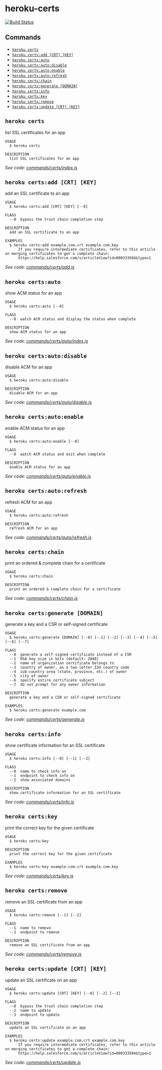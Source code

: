 heroku-certs
===========

[![Build Status](https://travis-ci.org/heroku/heroku-certs.svg?branch=master)](https://travis-ci.org/heroku/heroku-certs)

## Commands

<!-- commands -->
* [`heroku certs`](#heroku-certs)
* [`heroku certs:add [CRT] [KEY]`](#heroku-certsadd-crt-key)
* [`heroku certs:auto`](#heroku-certsauto)
* [`heroku certs:auto:disable`](#heroku-certsautodisable)
* [`heroku certs:auto:enable`](#heroku-certsautoenable)
* [`heroku certs:auto:refresh`](#heroku-certsautorefresh)
* [`heroku certs:chain`](#heroku-certschain)
* [`heroku certs:generate [DOMAIN]`](#heroku-certsgenerate-domain)
* [`heroku certs:info`](#heroku-certsinfo)
* [`heroku certs:key`](#heroku-certskey)
* [`heroku certs:remove`](#heroku-certsremove)
* [`heroku certs:update [CRT] [KEY]`](#heroku-certsupdate-crt-key)

## `heroku certs`

list SSL certificates for an app

```
USAGE
  $ heroku certs

DESCRIPTION
  list SSL certificates for an app
```

_See code: [commands/certs/index.js](https://github.com/heroku/cli/blob/v8.6.0-beta.0/packages/certs-v5/commands/certs/index.js)_

## `heroku certs:add [CRT] [KEY]`

add an SSL certificate to an app

```
USAGE
  $ heroku certs:add [CRT] [KEY] [--0]

FLAGS
  --0  bypass the trust chain completion step

DESCRIPTION
  add an SSL certificate to an app

EXAMPLES
  $ heroku certs:add example.com.crt example.com.key
      If you require intermediate certificates, refer to this article on merging certificates to get a complete chain:
      https://help.salesforce.com/s/articleView?id=000333504&type=1
```

_See code: [commands/certs/add.js](https://github.com/heroku/cli/blob/v8.6.0-beta.0/packages/certs-v5/commands/certs/add.js)_

## `heroku certs:auto`

show ACM status for an app

```
USAGE
  $ heroku certs:auto [--0]

FLAGS
  --0  watch ACM status and display the status when complete

DESCRIPTION
  show ACM status for an app
```

_See code: [commands/certs/auto/index.js](https://github.com/heroku/cli/blob/v8.6.0-beta.0/packages/certs-v5/commands/certs/auto/index.js)_

## `heroku certs:auto:disable`

disable ACM for an app

```
USAGE
  $ heroku certs:auto:disable

DESCRIPTION
  disable ACM for an app
```

_See code: [commands/certs/auto/disable.js](https://github.com/heroku/cli/blob/v8.6.0-beta.0/packages/certs-v5/commands/certs/auto/disable.js)_

## `heroku certs:auto:enable`

enable ACM status for an app

```
USAGE
  $ heroku certs:auto:enable [--0]

FLAGS
  --0  watch ACM status and exit when complete

DESCRIPTION
  enable ACM status for an app
```

_See code: [commands/certs/auto/enable.js](https://github.com/heroku/cli/blob/v8.6.0-beta.0/packages/certs-v5/commands/certs/auto/enable.js)_

## `heroku certs:auto:refresh`

refresh ACM for an app

```
USAGE
  $ heroku certs:auto:refresh

DESCRIPTION
  refresh ACM for an app
```

_See code: [commands/certs/auto/refresh.js](https://github.com/heroku/cli/blob/v8.6.0-beta.0/packages/certs-v5/commands/certs/auto/refresh.js)_

## `heroku certs:chain`

print an ordered & complete chain for a certificate

```
USAGE
  $ heroku certs:chain

DESCRIPTION
  print an ordered & complete chain for a certificate
```

_See code: [commands/certs/chain.js](https://github.com/heroku/cli/blob/v8.6.0-beta.0/packages/certs-v5/commands/certs/chain.js)_

## `heroku certs:generate [DOMAIN]`

generate a key and a CSR or self-signed certificate

```
USAGE
  $ heroku certs:generate [DOMAIN] [--0] [--1] [--2] [--3] [--4] [--5] [--6] [--7]

FLAGS
  --0  generate a self-signed certificate instead of a CSR
  --1  RSA key size in bits (default: 2048)
  --2  name of organization certificate belongs to
  --3  country of owner, as a two-letter ISO country code
  --4  sub-country area (state, province, etc.) of owner
  --5  city of owner
  --6  specify entire certificate subject
  --7  do not prompt for any owner information

DESCRIPTION
  generate a key and a CSR or self-signed certificate

EXAMPLES
  $ heroku certs:generate example.com
```

_See code: [commands/certs/generate.js](https://github.com/heroku/cli/blob/v8.6.0-beta.0/packages/certs-v5/commands/certs/generate.js)_

## `heroku certs:info`

show certificate information for an SSL certificate

```
USAGE
  $ heroku certs:info [--0] [--1] [--2]

FLAGS
  --0  name to check info on
  --1  endpoint to check info on
  --2  show associated domains

DESCRIPTION
  show certificate information for an SSL certificate
```

_See code: [commands/certs/info.js](https://github.com/heroku/cli/blob/v8.6.0-beta.0/packages/certs-v5/commands/certs/info.js)_

## `heroku certs:key`

print the correct key for the given certificate

```
USAGE
  $ heroku certs:key

DESCRIPTION
  print the correct key for the given certificate

EXAMPLES
  $ heroku certs:key example.com.crt example.com.key
```

_See code: [commands/certs/key.js](https://github.com/heroku/cli/blob/v8.6.0-beta.0/packages/certs-v5/commands/certs/key.js)_

## `heroku certs:remove`

remove an SSL certificate from an app

```
USAGE
  $ heroku certs:remove [--1] [--2]

FLAGS
  --1  name to remove
  --2  endpoint to remove

DESCRIPTION
  remove an SSL certificate from an app
```

_See code: [commands/certs/remove.js](https://github.com/heroku/cli/blob/v8.6.0-beta.0/packages/certs-v5/commands/certs/remove.js)_

## `heroku certs:update [CRT] [KEY]`

update an SSL certificate on an app

```
USAGE
  $ heroku certs:update [CRT] [KEY] [--0] [--2] [--3]

FLAGS
  --0  bypass the trust chain completion step
  --2  name to update
  --3  endpoint to update

DESCRIPTION
  update an SSL certificate on an app

EXAMPLES
  $ heroku certs:update example.com.crt example.com.key
      If you require intermediate certificates, refer to this article on merging certificates to get a complete chain:
      https://help.salesforce.com/s/articleView?id=000333504&type=1
```

_See code: [commands/certs/update.js](https://github.com/heroku/cli/blob/v8.6.0-beta.0/packages/certs-v5/commands/certs/update.js)_
<!-- commandsstop -->
